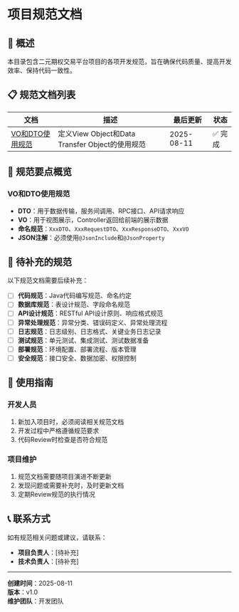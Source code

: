 # 项目规范文档

## 📖 概述

本目录包含二元期权交易平台项目的各项开发规范，旨在确保代码质量、提高开发效率、保持代码一致性。

## 📋 规范文档列表

| 文档 | 描述 | 最后更新 | 状态 |
|------|------|----------|------|
| [VO和DTO使用规范](./VO和DTO使用规范.md) | 定义View Object和Data Transfer Object的使用规范 | 2025-08-11 | ✅ 完成 |

## 🎯 规范要点概览

### VO和DTO使用规范
- **DTO**：用于数据传输，服务间调用、RPC接口、API请求响应
- **VO**：用于视图展示，Controller返回给前端的展示数据
- **命名规范**：`XxxDTO`、`XxxRequestDTO`、`XxxResponseDTO`、`XxxVO`
- **JSON注解**：必须使用`@JsonInclude`和`@JsonProperty`

## 📝 待补充的规范

以下规范文档需要后续补充：

- [ ] **代码规范**：Java代码编写规范、命名约定
- [ ] **数据库规范**：表设计规范、字段命名规范
- [ ] **API设计规范**：RESTful API设计原则、响应格式规范
- [ ] **异常处理规范**：异常分类、错误码定义、异常处理流程
- [ ] **日志规范**：日志级别、日志格式、关键业务日志记录
- [ ] **测试规范**：单元测试、集成测试、测试数据准备
- [ ] **部署规范**：环境配置、部署流程、版本管理
- [ ] **安全规范**：接口安全、数据加密、权限控制

## 🔧 使用指南

### 开发人员
1. 新加入项目时，必须阅读相关规范文档
2. 开发过程中严格遵循规范要求
3. 代码Review时检查是否符合规范

### 项目维护
1. 规范文档需要随项目演进不断更新
2. 发现问题或需要补充时，及时更新文档
3. 定期Review规范的执行情况

## 📞 联系方式

如有规范相关问题或建议，请联系：
- **项目负责人**：[待补充]
- **技术负责人**：[待补充]

---

**创建时间**：2025-08-11  
**版本**：v1.0  
**维护团队**：开发团队